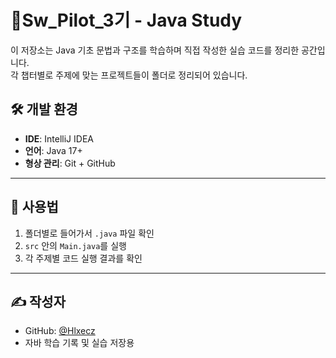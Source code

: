 # 📘Sw_Pilot_3기 - Java Study 

이 저장소는 Java 기초 문법과 구조를 학습하며 직접 작성한 실습 코드를 정리한 공간입니다.  
각 챕터별로 주제에 맞는 프로젝트들이 폴더로 정리되어 있습니다.


## 🛠 개발 환경

- **IDE**: IntelliJ IDEA
- **언어**: Java 17+
- **형상 관리**: Git + GitHub

---

## 📌 사용법

1. 폴더별로 들어가서 `.java` 파일 확인
2. `src` 안의 `Main.java`를 실행
3. 각 주제별 코드 실행 결과를 확인

---

## ✍️ 작성자

- GitHub: [@Hlxecz](https://github.com/Hlxecz)
- 자바 학습 기록 및 실습 저장용
